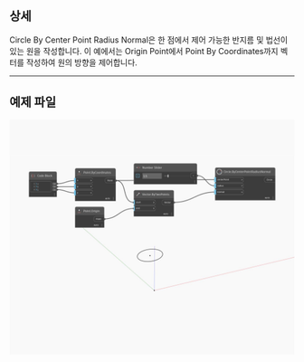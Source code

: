 ## 상세
Circle By Center Point Radius Normal은 한 점에서 제어 가능한 반지름 및 법선이 있는 원을 작성합니다. 이 예에서는 Origin Point에서 Point By Coordinates까지 벡터를 작성하여 원의 방향을 제어합니다.
___
## 예제 파일

![ByCenterPointRadiusNormal](./Autodesk.DesignScript.Geometry.Circle.ByCenterPointRadiusNormal_img.jpg)

